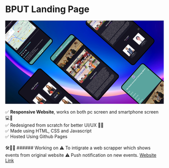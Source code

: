 # BPUT Landing Page


![Mock](https://github.com/karanrao-github/bput-landing-page/blob/main/images/BPUT%20Smartphone%20Mock.png)

✅ **Responsive Website**, works on both pc screen and smartphone screen 💻📱<br>
✅ Redesigned from scratch for better UI/UX 👀🤩<br>
✅ Made using HTML, CSS and Javascript<br> 
✅ Hosted Using Github Pages<br> 
<br>
🛠👨‍💻 ###### Working on
⚠ To intigrate a web scrapper which shows events from original website
⚠ Push notification on new events.
[Website Link](https://karanrao-github.github.io/bput-landing-page/)
